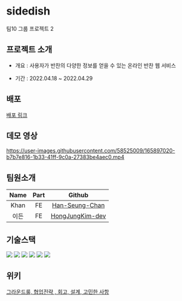 # sidedish

팀10 그룹 프로젝트 2

## 프로젝트 소개

- 개요 : 사용자가 반찬의 다양한 정보를 얻을 수 있는 온라인 반찬 웹 서비스

- 기간 : 2022.04.18 ~ 2022.04.29

## 배포

[배포 링크](https://hongjungkim-dev.github.io/sidedish/)

## 데모 영상

https://user-images.githubusercontent.com/58525009/165897020-b7b7e816-1b33-41ff-9c0a-27383be4aec0.mp4

## 팀원소개

| Name | Part |                        Github                         |
| :--: | :--: | :---------------------------------------------------: |
| Khan |  FE  |  [Han-Seung-Chan](https://github.com/Han-Seung-Chan)  |
| 이든 |  FE  | [HongJungKim-dev](https://github.com/HongJungKim-dev) |

## 기술스택

<img src="https://img.shields.io/badge/HTML5-E34F26?style=flat-square&logo=HTML5&logoColor=white"/> <img src="https://img.shields.io/badge/CSS3-1572B6?style=flat-square&logo=CSS3&logoColor=white"/> <img src="https://img.shields.io/badge/JavaScript-F0DB4F?style=flat-square&logo=JavaScript&logoColor=white"/> <img src="https://img.shields.io/badge/React-61DAFB?style=flat-square&logo=React&logoColor=white"/> <img src="https://img.shields.io/badge/Create React App-09D3AC?style=flat-square&logo=CreateReactApp&logoColor=white"/> <img src="https://img.shields.io/badge/Styled Components-DB7093?style=flat-square&logo=styled-components&logoColor=white"/>

## 위키

[그라운드룰, 협업전략 , 회고, 설계, 고민한 사항](https://github.com/HongJungKim-dev/sidedish/wiki)
